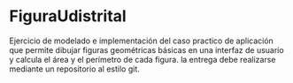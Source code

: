 # FiguraUdistrital
Ejercicio de modelado e implementación del caso practico de aplicación que permite dibujar figuras geométricas básicas en una interfaz de usuario y calcula el área y el perímetro de cada figura. la entrega debe realizarse mediante un repositorio al estilo git.
